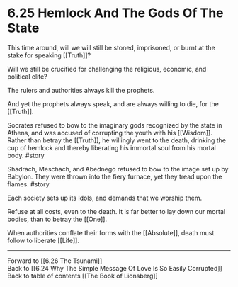 # 6.25 Hemlock And The Gods Of The State

This time around, will we will still be stoned, imprisoned, or burnt at the stake for speaking [[Truth]]? 

Will we still be crucified for challenging the religious, economic, and political elite? 

The rulers and authorities always kill the prophets. 

And yet the prophets always speak, and are always willing to die, for the [[Truth]]. 

Socrates refused to bow to the imaginary gods recognized by the state in Athens, and was accused of corrupting the youth with his [[Wisdom]]. Rather than betray the [[Truth]], he willingly went to the death, drinking the cup of hemlock and thereby liberating his immortal soul from his mortal body. #story

Shadrach, Meschach, and Abednego refused to bow to the image set up by Babylon. They were thrown into the fiery furnace, yet they tread upon the flames. #story 

Each society sets up its Idols, and demands that we worship them.

Refuse at all costs, even to the death. It is far better to lay down our mortal bodies, than to betray the [[One]].  

When authorities conflate their forms with the [[Absolute]], death must follow to liberate [[Life]].  

___

Forward to [[6.26 The Tsunami]]          
Back to [[6.24 Why The Simple Message Of Love Is So Easily Corrupted]]          
Back to table of contents [[The Book of Lionsberg]]  
